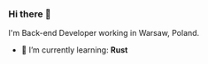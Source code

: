 ### Hi there 👋

I'm Back-end Developer working in Warsaw, Poland.

- 🌱 I’m currently learning: **Rust**
